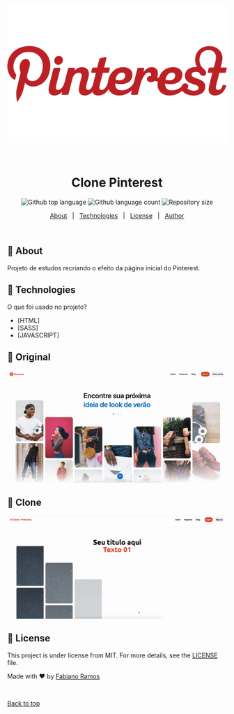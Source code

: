 <div align="center" id="top"> 
  <img src="./github/logo_pinterest.png" alt="UI-Clone-Pinterest" />

  &#xa0;

  <!-- <a href="https://clonepinterest.netlify.app">Demo</a> -->
</div>

<h1 align="center">Clone Pinterest</h1>

<p align="center">
  <img alt="Github top language" src="https://img.shields.io/github/languages/top/fabramosdev/UI-Clone-Pinterest?color=56BEB8">

  <img alt="Github language count" src="https://img.shields.io/github/languages/count/fabramosdev/UI-Clone-Pinterest?color=56BEB8">

  <img alt="Repository size" src="https://img.shields.io/github/repo-size/fabramosdev/UI-Clone-Pinterest?color=56BEB8">

  <!-- <img alt="License" src="https://img.shields.io/github/license/fabramosdev/UI-Clone-Pinterest?color=56BEB8"> ->

  <!-- <img alt="Github issues" src="https://img.shields.io/github/issues/fabramosdev/UI-Clone-Pinterest?color=56BEB8" /> -->

  <!-- <img alt="Github forks" src="https://img.shields.io/github/forks/fabramosdev/UI-Clone-Pinterest?color=56BEB8" /> -->

  <!-- <img alt="Github stars" src="https://img.shields.io/github/stars/fabramosdev/UI-Clone-Pinterest?color=56BEB8" /> -->
</p>

<!-- Status -->

<!-- <h4 align="center"> 
	🚧  Clone Pinterest 🚀 Under construction...  🚧
</h4> 

<hr> -->

<p align="center">
  <a href="#dart-about">About</a> &#xa0; | &#xa0;
  <a href="#rocket-technologies">Technologies</a> &#xa0; | &#xa0;
  <a href="#memo-license">License</a> &#xa0; | &#xa0;
  <a href="https://github.com/fabramosdev" target="_blank">Author</a>
</p>

<br>

## :dart: About ##

Projeto de estudos recriando o efeito da página inicial do Pinterest.

## :rocket: Technologies ##



O que foi usado no projeto?

- [HTML]
- [SASS]
- [JAVASCRIPT]

## :rocket: Original ##

<img src="./github/pinterest_original.gif" alt="UI-Clone-Pinterest" />

## :rocket: Clone ##

<img src="./github/pinterest_clone.gif" alt="UI-Clone-Pinterest" />

## :memo: License ##

This project is under license from MIT. For more details, see the [LICENSE](LICENSE.md) file.


Made with :heart: by <a href="https://github.com/fabramosdev" target="_blank">Fabiano Ramos</a>

&#xa0;

<a href="#top">Back to top</a>
